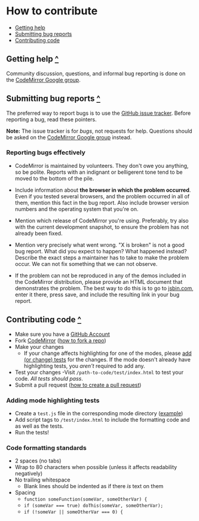 # How to contribute

- [Getting help](#getting-help-)
- [Submitting bug reports](#submitting-bug-reports-)
- [Contributing code](#contributing-code-)

## Getting help [^](#how-to-contribute)

Community discussion, questions, and informal bug reporting is done on the
[CodeMirror Google group](http://groups.google.com/group/codemirror).

## Submitting bug reports [^](#how-to-contribute)

The preferred way to report bugs is to use the
[GitHub issue tracker](http://github.com/marijnh/CodeMirror/issues). Before
reporting a bug, read these pointers.

**Note:** The issue tracker is for *bugs*, not requests for help. Questions
should be asked on the
[CodeMirror Google group](http://groups.google.com/group/codemirror) instead.

### Reporting bugs effectively

- CodeMirror is maintained by volunteers. They don't owe you anything, so be
  polite. Reports with an indignant or belligerent tone tend to be moved to the
  bottom of the pile.

- Include information about **the browser in which the problem occurred**. Even
  if you tested several browsers, and the problem occurred in all of them,
  mention this fact in the bug report. Also include browser version numbers and
  the operating system that you're on.

- Mention which release of CodeMirror you're using. Preferably, try also with
  the current development snapshot, to ensure the problem has not already been
  fixed.

- Mention very precisely what went wrong. "X is broken" is not a good bug
  report. What did you expect to happen? What happened instead? Describe the
  exact steps a maintainer has to take to make the problem occur. We can not
  fix something that we can not observe.

- If the problem can not be reproduced in any of the demos included in the
  CodeMirror distribution, please provide an HTML document that demonstrates
  the problem. The best way to do this is to go to
  [jsbin.com](http://jsbin.com/ihunin/edit), enter it there, press save, and
  include the resulting link in your bug report.

## Contributing code [^](#how-to-contribute)

- Make sure you have a [GitHub Account](https://github.com/signup/free)
- Fork [CodeMirror](https://github.com/marijnh/CodeMirror/)
  ([how to fork a repo](https://help.github.com/articles/fork-a-repo))
- Make your changes
    - If your change affects highlighting for one of the modes, please [add (or
    change) tests](#adding-mode-highlighting-tests) for the changes. If the mode
    doesn't already have highlighting tests, you *aren't* required to add any.
- Test your changes
    -Visit `/path-to-code/test/index.html` to test your code. *All tests should
    pass*.
- Submit a pull request
([how to create a pull request](https://help.github.com/articles/fork-a-repo))

### Adding mode highlighting tests

- Create a `test.js` file in the corresponding mode directory
   ([example](https://github.com/marijnh/CodeMirror/blob/master/mode/markdown/test.js))
- Add script tags to `/test/index.html` to include the formatting code and
   as well as the tests.
- Run the tests!

### Code formatting standards

- 2 spaces (no tabs)
- Wrap to 80 characters when possible (unless it affects readability negatively)
- No trailing whitespace
    - Blank lines should be indented as if there *is* text on them
- Spacing
    - `function someFunction(someVar, someOtherVar) {`
    - `if (someVar === true) doThis(someVar, someOtherVar);`
    - `if (!someVar || someOtherVar === 0) {`
